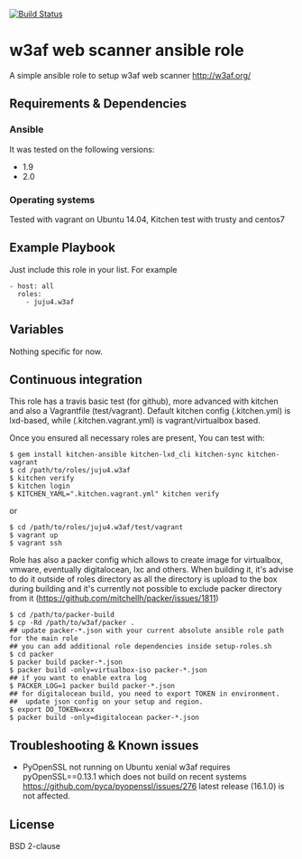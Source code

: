 [![Build Status](https://travis-ci.org/juju4/ansible-w3af.svg?branch=master)](https://travis-ci.org/juju4/ansible-w3af)
# w3af web scanner ansible role

A simple ansible role to setup w3af web scanner
http://w3af.org/

## Requirements & Dependencies

### Ansible
It was tested on the following versions:
 * 1.9
 * 2.0

### Operating systems

Tested with vagrant on Ubuntu 14.04, Kitchen test with trusty and centos7

## Example Playbook

Just include this role in your list.
For example

```
- host: all
  roles:
    - juju4.w3af
```

## Variables

Nothing specific for now.

## Continuous integration

This role has a travis basic test (for github), more advanced with kitchen and also a Vagrantfile (test/vagrant).
Default kitchen config (.kitchen.yml) is lxd-based, while (.kitchen.vagrant.yml) is vagrant/virtualbox based.

Once you ensured all necessary roles are present, You can test with:
```
$ gem install kitchen-ansible kitchen-lxd_cli kitchen-sync kitchen-vagrant
$ cd /path/to/roles/juju4.w3af
$ kitchen verify
$ kitchen login
$ KITCHEN_YAML=".kitchen.vagrant.yml" kitchen verify
```
or
```
$ cd /path/to/roles/juju4.w3af/test/vagrant
$ vagrant up
$ vagrant ssh
```

Role has also a packer config which allows to create image for virtualbox, vmware, eventually digitalocean, lxc and others.
When building it, it's advise to do it outside of roles directory as all the directory is upload to the box during building 
and it's currently not possible to exclude packer directory from it (https://github.com/mitchellh/packer/issues/1811)
```
$ cd /path/to/packer-build
$ cp -Rd /path/to/w3af/packer .
## update packer-*.json with your current absolute ansible role path for the main role
## you can add additional role dependencies inside setup-roles.sh
$ cd packer
$ packer build packer-*.json
$ packer build -only=virtualbox-iso packer-*.json
## if you want to enable extra log
$ PACKER_LOG=1 packer build packer-*.json
## for digitalocean build, you need to export TOKEN in environment.
##  update json config on your setup and region.
$ export DO_TOKEN=xxx
$ packer build -only=digitalocean packer-*.json
```

## Troubleshooting & Known issues

* PyOpenSSL not running on Ubuntu xenial
w3af requires pyOpenSSL==0.13.1 which does not build on recent systems
https://github.com/pyca/pyopenssl/issues/276
latest release (16.1.0) is not affected.

## License

BSD 2-clause

